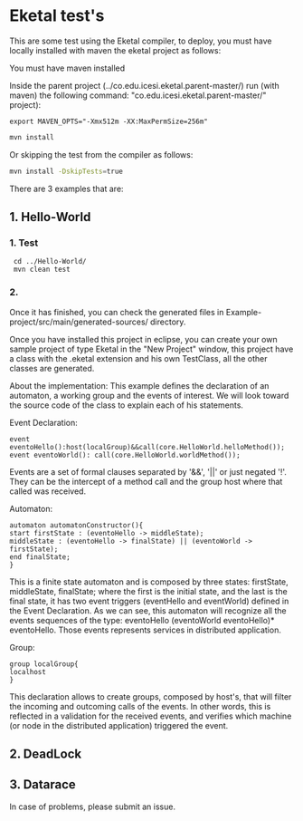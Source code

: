 # Eketal test's

  This are some test using the Eketal compiler, to deploy, you must have locally installed with maven the eketal project as follows:

  You must have maven installed

  Inside the parent project (../co.edu.icesi.eketal.parent-master/) run (with maven) the following command:
  "co.edu.icesi.eketal.parent-master/" project):

```
export MAVEN_OPTS="-Xmx512m -XX:MaxPermSize=256m"
```

```bash
mvn install
```

Or skipping the test from the compiler as follows:
```bash
mvn install -DskipTests=true
```

There are 3 examples that are:

## 1. Hello-World

### 1. Test
```
 cd ../Hello-World/
 mvn clean test
```

### 2. 
   Once it has finished, you can check the generated files in Example-project/src/main/generated-sources/ directory.
  
   Once you have installed this project in eclipse, you can create your own sample project of type Eketal in the "New Project" window, this project have a class with the .eketal extension and his own TestClass, all the other classes are generated.
   
   About the implementation: This example defines the declaration of an automaton, a working group and the events of interest. We will look toward the source code of the class to explain each of his statements.
   
   Event Declaration:
   ```
event eventoHello():host(localGroup)&&call(core.HelloWorld.helloMethod());
event eventoWorld(): call(core.HelloWorld.worldMethod());
   ```
   Events are a set of formal clauses separated by '&&', '||' or just negated '!'. They can be the intercept of a method call and the group host where that called was received.

   Automaton:
   
   ```
automaton automatonConstructor(){
  start firstState : (eventoHello -> middleState);
  middleState : (eventoHello -> finalState) || (eventoWorld -> firstState);
  end finalState;
}
   ```
   This is a finite state automaton and is composed by three states: firstState, middleState, finalState; where the first is the initial state, and the last is the final state, it has two event triggers (eventHello and eventWorld) defined in the Event Declaration. As we can see, this automaton will recognize all the events sequences of the type: eventoHello (eventoWorld eventoHello)* eventoHello. Those events represents services in distributed application.
   
   Group:
   ```
group localGroup{
  localhost
}
   ```
   This declaration allows to create groups, composed by host's, that will filter the incoming and outcoming calls of the events. In other words, this is reflected in a validation for the received events, and verifies which machine (or node in the distributed application) triggered the event.

## 2. DeadLock


## 3. Datarace


In case of problems, please submit an issue.
